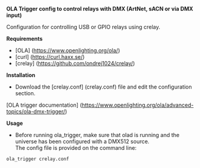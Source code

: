 **OLA Trigger config to control relays with DMX (ArtNet, sACN or via DMX input)**

Configuration for controlling USB or GPIO relays using crelay.

**Requirements**  

* [OLA] (https://www.openlighting.org/ola/)
* [curl] (https://curl.haxx.se/)
* [crelay] (https://github.com/ondrej1024/crelay/)

**Installation**
  
* Download the [crelay.conf] (crelay.conf) file and edit the configuration section.

[OLA trigger documentation] (https://www.openlighting.org/ola/advanced-topics/ola-dmx-trigger/)

**Usage**

* Before running ola_trigger, make sure that olad is running and the universe has been configured with a DMX512 source.  
The config file is provided on the command line:

`ola_trigger crelay.conf`
